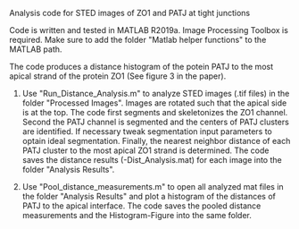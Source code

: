 Analysis code for STED images of ZO1 and PATJ at tight junctions

Code is written and tested in MATLAB R2019a.
Image Processing Toolbox is required. Make sure to add the folder "Matlab helper functions" to the MATLAB path.

The code produces a distance histogram of the potein PATJ to the most apical strand of the protein ZO1 (See figure 3 in the paper).

1. Use "Run_Distance_Analysis.m" to analyze STED images (.tif files) in the folder "Processed Images". Images are rotated such that the apical side is at the top. The code first segments and skeletonizes the ZO1 channel. Second the PATJ channel is segmented and the centers of PATJ clusters are identified. If necessary tweak segmentation input parameters to optain ideal segmentation. Finally, the nearest neighbor distance of each PATJ cluster to the most apical ZO1 strand is determined. The code saves the distance results (-Dist_Analysis.mat) for each image into the folder "Analysis Results".

2. Use "Pool_distance_measurements.m" to open all analyzed mat files in the folder "Analysis Results" and plot a histogram of the distances of PATJ to the apical interface. The code saves the pooled distance measurements and the Histogram-Figure into the same folder.
    
